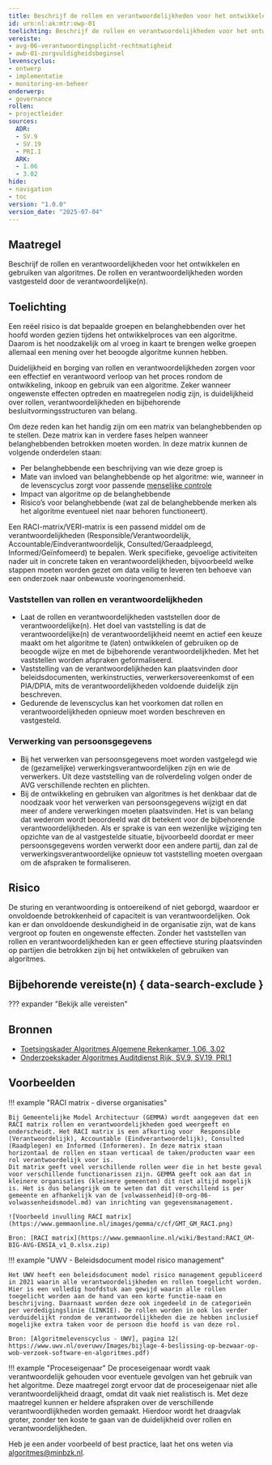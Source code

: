 ```yaml
---
title: Beschrijf de rollen en verantwoordelijkheden voor het ontwikkelen en gebruiken van algoritmes
id: urn:nl:ak:mtr:owp-01
toelichting: Beschrijf de rollen en verantwoordelijkheden voor het ontwikkelen en gebruiken van algoritmes
vereiste:
- avg-06-verantwoordingsplicht-rechtmatigheid
- awb-01-zorgvuldigheidsbeginsel
levenscyclus:
- ontwerp
- implementatie
- monitoring-en-beheer
onderwerp:
- governance
rollen:
- projectleider
sources:
  ADR:
  - SV.9
  - SV.19
  - PRI.1
  ARK:
  - 1.06
  - 3.02
hide:
- navigation
- toc
version: "1.0.0"
version_date: "2025-07-04"
---
```


<!-- Let op! onderstaande regel met 'tags' niet weghalen! Deze maakt automatisch de knopjes op basis van de metadata  -->
<!-- tags -->

## Maatregel
Beschrijf de rollen en verantwoordelijkheden voor het ontwikkelen en gebruiken van algoritmes. De rollen en verantwoordelijkheden worden vastgesteld door de verantwoordelijke(n).

## Toelichting
Een reëel risico is dat bepaalde groepen en belanghebbenden over het hoofd worden gezien tijdens het ontwikkelproces van een algoritme.
Daarom is het noodzakelijk om al vroeg in kaart te brengen welke groepen allemaal een mening over het beoogde algoritme kunnen hebben.

Duidelijkheid en borging van rollen en verantwoordelijkheden zorgen voor een effectief en verantwoord verloop van het proces rondom de ontwikkeling, inkoop en gebruik van een algoritme.
Zeker wanneer ongewenste effecten optreden en maatregelen nodig zijn, is duidelijkheid over rollen, verantwoordelijkheden en bijbehorende besluitvormingsstructuren van belang.

Om deze reden kan het handig zijn om een matrix van belanghebbenden op te stellen.
Deze matrix kan in verdere fases helpen wanneer belanghebbenden betrokken moeten worden. In deze matrix kunnen de volgende onderdelen staan:

- Per belanghebbende een beschrijving van wie deze groep is
- Mate van invloed van belanghebbende op het algoritme: wie, wanneer in de levenscyclus zorgt voor passende [menselijke controle](../../onderwerpen/menselijke-controle.md)
- Impact van algoritme op de belanghebbende
- Risico’s voor belanghebbende (wat zal de belanghebbende merken als het algoritme eventueel niet naar behoren functioneert).

Een RACI-matrix/VERI-matrix is een passend middel om de verantwoordelijkheden (Responsible/Verantwoordelijk, Accountable/Eindverantwoordelijk, Consulted/Geraadpleegd, Informed/Geïnfomeerd) te bepalen.
Werk specifieke, gevoelige activiteiten nader uit in concrete taken en verantwoordelijkheden, bijvoorbeeld welke stappen moeten worden gezet om data veilig te leveren ten behoeve van een onderzoek naar onbewuste vooringenomenheid.

### Vaststellen van rollen en verantwoordelijkheden
- Laat de rollen en verantwoordelijkheden vaststellen door de verantwoordelijke(n). Het doel van vaststelling is dat de verantwoordelijke(n) de verantwoordelijkheid neemt en actief een keuze maakt om het algoritme te (laten) ontwikkelen of gebruiken op de beoogde wijze en met de bijbehorende verantwoordelijkheden. Met het vaststellen worden afspraken geformaliseerd.
- Vaststelling van de verantwoordelijkheden kan plaatsvinden door beleidsdocumenten, werkinstructies, verwerkersovereenkomst of een PIA/DPIA, mits de verantwoordelijkheden voldoende duidelijk zijn beschreven.
- Gedurende de levenscyclus kan het voorkomen dat rollen en verantwoordelijkheden opnieuw moet worden beschreven en vastgesteld.

### Verwerking van persoonsgegevens
- Bij het verwerken van persoonsgegevens moet worden vastgelegd wie de (gezamelijke) verwerkingsverantwoordelijken zijn en wie de verwerkers. Uit deze vaststelling van de rolverdeling volgen onder de AVG verschillende rechten en plichten.
- Bij de ontwikkeling en gebruiken van algoritmes is het denkbaar dat de noodzaak voor het verwerken van persoonsgegevens wijzigt en dat meer of andere verwerkingen moeten plaatsvinden. Het is van belang dat wederom wordt beoordeeld wat dit betekent voor de bijbehorende verantwoordelijkheden. Als er sprake is van een wezenlijke wijziging ten opzichte van de al vastgestelde situatie, bijvoorbeeld doordat er meer persoonsgegevens worden verwerkt door een andere partij, dan zal de verwerkingsverantwoordelijke opnieuw tot vaststelling moeten overgaan om de afspraken te formaliseren.


## Risico
De sturing en verantwoording is ontoereikend of niet geborgd, waardoor er onvoldoende betrokkenheid of capaciteit is van verantwoordelijken. Ook kan er dan onvoldoende deskundigheid in de organisatie zijn, wat de kans vergroot op fouten en ongewenste effecten. Zonder het vaststellen van rollen en verantwoordelijkheden kan er geen effectieve sturing plaatsvinden op partijen die betrokken zijn bij het ontwikkelen of gebruiken van algoritmes.

## Bijbehorende vereiste(n) { data-search-exclude }
??? expander "Bekijk alle vereisten"
    <!-- list_vereisten_on_maatregelen_page -->

## Bronnen
<!-- Vul hier de relevante bronnen in voor deze maatregel -->
- [Toetsingskader Algoritmes Algemene Rekenkamer, 1.06, 3.02](https://www.rekenkamer.nl/onderwerpen/algoritmes/documenten/publicaties/2024/05/15/het-toetsingskader-aan-de-slag)
- [Onderzoekskader Algoritmes Auditdienst Rijk, SV.9, SV.19, PRI.1](https://www.rijksoverheid.nl/documenten/rapporten/2023/07/11/onderzoekskader-algoritmes-adr-2023)

## Voorbeelden

!!! example "RACI matrix - diverse organisaties"

	Bij Gemeentelijke Model Architectuur (GEMMA) wordt aangegeven dat een RACI matrix rollen en verantwoordelijkheden goed weergeeft en onderscheidt. Het RACI matrix is een afkorting voor  Responsible (Verantwoordelijk), Accountable (Eindverantwoordelijk), Consulted (Raadplegen) en Informed (Informeren). In deze matrix staan horizontaal de rollen en staan verticaal de taken/producten waar een rol verantwoordelijk voor is.
	Dit matrix geeft veel verschillende rollen weer die in het beste geval voor verschillende functionarissen zijn. GEMMA geeft ook aan dat in kleinere organisaties (kleinere gemeenten) dit niet altijd mogelijk is. Het is dus belangrijk om te weten dat dit verschillend is per gemeente en afhankelijk van de [volwassenheid](0-org-06-volwassenheidsmodel.md) van inrichting van gegevensmanagement.

	![Voorbeeld invulling RACI matrix](https://www.gemmaonline.nl/images/gemma/c/cf/GMT_GM_RACI.png)

	Bron: [RACI matrix](https://www.gemmaonline.nl/wiki/Bestand:RACI_GM-BIG-AVG-ENSIA_v1_0.xlsx.zip)

!!! example "UWV - Beleidsdocument model risico management"

	Het UWV heeft een beleidsdocument model risico management gepubliceerd in 2021 waarin alle verantwoordelijkheden en rollen toegelicht worden. Hier is een volledig hoofdstuk aan gewijd waarin alle rollen toegelicht worden aan de hand van een korte functie-naam en beschrijving. Daarnaast worden deze ook ingedeeld in de categorieën per verdedigingslinie (LINKIE). De rollen worden in ook los verder verduidelijkt rondom de verantwoordelijkheden die ze hebben inclusief mogelijke extra taken voor de persoon die hoofd is van deze rol.

	Bron: [Algoritmelevenscyclus - UWV], pagina 12( https://www.uwv.nl/overuwv/Images/bijlage-4-beslissing-op-bezwaar-op-wob-verzoek-software-en-algoritmes.pdf)

!!! example "Proceseigenaar"
	De proceseigenaar wordt vaak verantwoordelijk gehouden voor eventuele gevolgen van het gebruik van het algoritme. Deze maatregel zorgt ervoor dat de proceseigenaar niet alle verantwoordelijkheid draagt, omdat dit vaak niet realistisch is. Met deze maatregel kunnen er heldere afspraken over de verschillende verantwoordlijkheden worden gemaakt. Hierdoor wordt het draagvlak groter, zonder ten koste te gaan van de duidelijkheid over rollen en verantwoordelijkheden.


Heb je een ander voorbeeld of best practice, laat het ons weten via [algoritmes@minbzk.nl](mailto:algoritmes@minbzk.nl).
